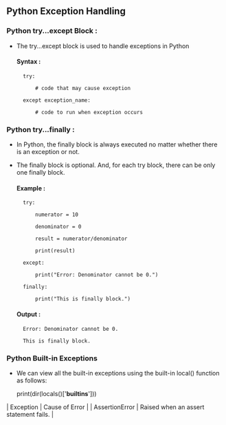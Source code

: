 ## Python Exception Handling

### Python try...except Block :

- The try...except block is used to handle exceptions in Python

  #### Syntax :

        try:

            # code that may cause exception

        except exception_name:

            # code to run when exception occurs

### Python try...finally :

- In Python, the finally block is always executed no matter whether there is an exception or not.

- The finally block is optional. And, for each try block, there can be only one finally block.

  #### Example :

        try:

            numerator = 10

            denominator = 0

            result = numerator/denominator

            print(result)

        except:

            print("Error: Denominator cannot be 0.")

        finally:

            print("This is finally block.")

  #### Output :

        Error: Denominator cannot be 0.

        This is finally block.

### Python Built-in Exceptions

- We can view all the built-in exceptions using the built-in local() function as follows:

  print(dir(locals()['__builtins__']))

| Exception | Cause of Error |
| AssertionError | Raised when an assert statement fails. |
